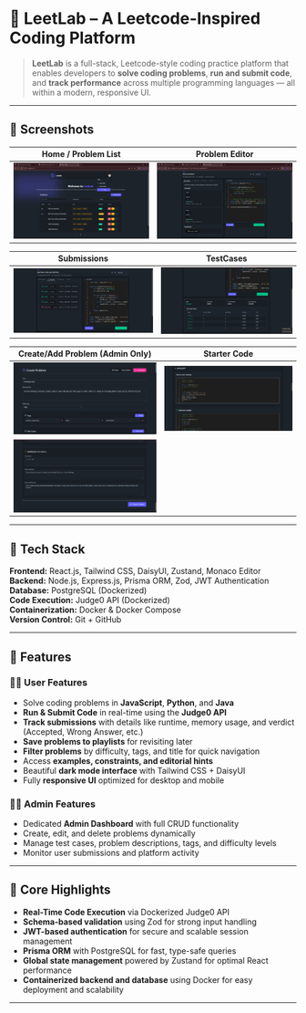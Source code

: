 # 🧠 LeetLab – A Leetcode-Inspired Coding Platform

> **LeetLab** is a full-stack, Leetcode-style coding practice platform that enables developers to **solve coding problems**, **run and submit code**, and **track performance** across multiple programming languages — all within a modern, responsive UI.

---
## 📸 Screenshots

| Home / Problem List | Problem Editor |
|----------------------|----------------|
| ![Home Dashboard](./frontend/src/assets/Home.png) | ![Code Editor](./frontend/src/assets/ProblemEditor.png) |

| Submissions  | TestCases |
|----------------------|----------------|
| ![Submission](./frontend/src/assets/Submission.png) | ![Test Cases](./frontend/src/assets/TestCases.png) |

| Create/Add Problem (Admin Only)  | Starter Code |
|----------------------|----------------|
| ![1](./frontend/src/assets/CreateProblem1.png) | ![2](./frontend/src/assets/CreateProblem2.png)
 ![3](./frontend/src/assets/CreateProblem3.png) |



---

## 🚀 Tech Stack

**Frontend:** React.js, Tailwind CSS, DaisyUI, Zustand, Monaco Editor  
**Backend:** Node.js, Express.js, Prisma ORM, Zod, JWT Authentication  
**Database:** PostgreSQL (Dockerized)  
**Code Execution:** Judge0 API (Dockerized)  
**Containerization:** Docker & Docker Compose  
**Version Control:** Git + GitHub  

---

## 🌟 Features

### 👩‍💻 User Features
- Solve coding problems in **JavaScript**, **Python**, and **Java**
- **Run & Submit Code** in real-time using the **Judge0 API**
- **Track submissions** with details like runtime, memory usage, and verdict (Accepted, Wrong Answer, etc.)
- **Save problems to playlists** for revisiting later
- **Filter problems** by difficulty, tags, and title for quick navigation
- Access **examples, constraints, and editorial hints**
- Beautiful **dark mode interface** with Tailwind CSS + DaisyUI
- Fully **responsive UI** optimized for desktop and mobile

### 🧑‍💼 Admin Features
- Dedicated **Admin Dashboard** with full CRUD functionality
- Create, edit, and delete problems dynamically
- Manage test cases, problem descriptions, tags, and difficulty levels
- Monitor user submissions and platform activity

---

## 🧩 Core Highlights

- **Real-Time Code Execution** via Dockerized Judge0 API  
- **Schema-based validation** using Zod for strong input handling  
- **JWT-based authentication** for secure and scalable session management  
- **Prisma ORM** with PostgreSQL for fast, type-safe queries  
- **Global state management** powered by Zustand for optimal React performance  
- **Containerized backend and database** using Docker for easy deployment and scalability  

---


